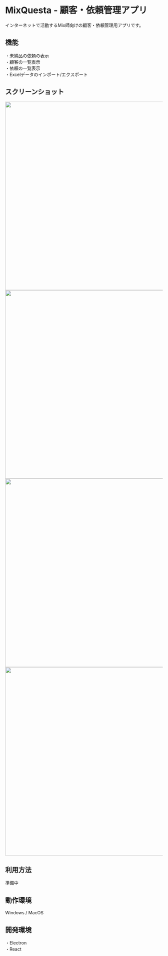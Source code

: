 # MixQuesta - 顧客・依頼管理アプリ
インターネットで活動するMix師向けの顧客・依頼管理用アプリです。

## 機能
・未納品の依頼の表示  
・顧客の一覧表示  
・依頼の一覧表示   
・Excelデータのインポート/エクスポート

## スクリーンショット
<img src="https://github.com/Taeji46/MixQuesta/assets/107469797/6fa2813a-ef65-4dfc-ad37-ed5ee4b1f544" width="600px">
<img src="https://github.com/Taeji46/MixQuesta/assets/107469797/f2d30e35-e4e5-45ba-8d6d-04942468d253" width="600px">
<img src="https://github.com/Taeji46/MixQuesta/assets/107469797/dcf576bf-45fe-47c8-9d5c-1ead8379821f" width="600px">
<img src="https://github.com/Taeji46/MixQuesta/assets/107469797/b6a7151c-2ccb-44ac-b899-af0416666491" width="600px">

## 利用方法
準備中

## 動作環境
Windows / MacOS

## 開発環境
・Electron  
・React

